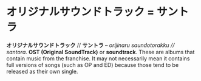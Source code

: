 # オリジナルサウンドトラック = サントラ

**オリジナルサウンドトラック** // **サントラ** – _orijinaru saundotorakku // santora_. **OST (Original SoundTrack)** or **soundtrack**. These are albums that contain music from the franchise. It may not necessarily mean it contains full versions of songs (such as OP and ED) because those tend to be released as their own single.
